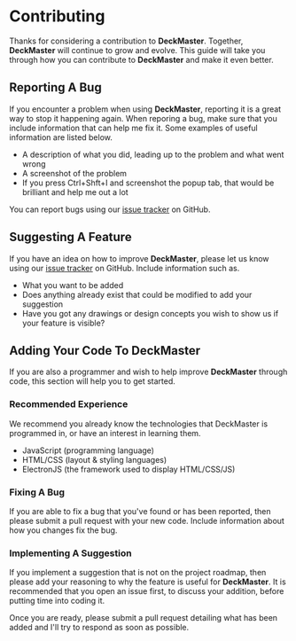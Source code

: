# Contributing

Thanks for considering a contribution to **DeckMaster**. 
Together, **DeckMaster** will continue to grow and evolve.
This guide will take you through how you can contribute to **DeckMaster** and make it even better. 


## Reporting A Bug

If you encounter a problem when using **DeckMaster**, reporting it is a great way to stop it happening again. 
When reporing a bug, make sure that you include information that can help me fix it. 
Some examples of useful information are listed below.

- A description of what you did, leading up to the problem and what went wrong
- A screenshot of the problem
- If you press Ctrl+Shft+I and screenshot the popup tab, that would be brilliant and help me out a lot

You can report bugs using our [issue tracker](https://github.com/TheOtterlord/deckmaster/issues) on GitHub. 


## Suggesting A Feature

If you have an idea on how to improve **DeckMaster**, please let us know using our [issue tracker](https://github.com/TheOtterlord/deckmaster/issues) on GitHub. 
Include information such as. 

- What you want to be added
- Does anything already exist that could be modified to add your suggestion
- Have you got any drawings or design concepts you wish to show us if your feature is visible?


## Adding Your Code To **DeckMaster**

If you are also a programmer and wish to help improve **DeckMaster** through code, this section will help you to get started.

### Recommended Experience

We recommend you already know the technologies that DeckMaster is programmed in, or have an interest in learning them. 

- JavaScript (programming language)
- HTML/CSS (layout & styling languages)
- ElectronJS (the framework used to display HTML/CSS/JS)

### Fixing A Bug

If you are able to fix a bug that you've found or has been reported, then please submit a pull request with your new code. 
Include information about how you changes fix the bug. 

### Implementing A Suggestion

If you implement a suggestion that is not on the project roadmap, then please add your reasoning to why the feature is useful for **DeckMaster**. It is recommended that you open an issue first, to discuss your addition, before putting time into coding it. 

Once you are ready, please submit a pull request detailing what has been added and I'll try to respond as soon as possible. 
